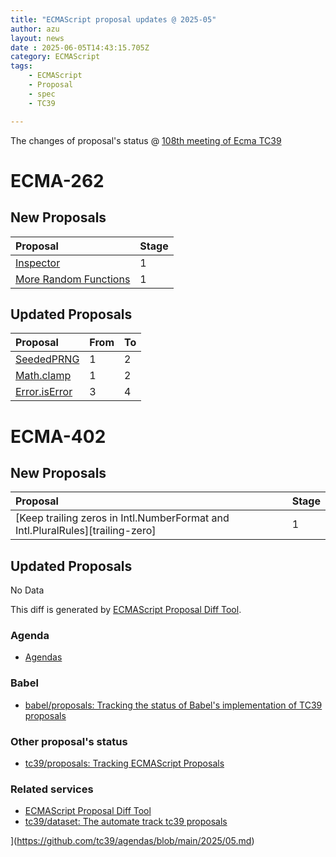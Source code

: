 ```yaml
---
title: "ECMAScript proposal updates @ 2025-05"
author: azu
layout: news
date : 2025-06-05T14:43:15.705Z
category: ECMAScript
tags:
    - ECMAScript
    - Proposal
    - spec
    - TC39

---
```


The changes of proposal's status @ [108th meeting of Ecma TC39][Agendas]


# ECMA-262

## New Proposals

| Proposal                                                                   | Stage |
| :------------------------------------------------------------------------- | :---- |
| [Inspector](https://github.com/JakobJingleheimer/proposal-inspector)       | 1     |
| [More Random Functions](https://github.com/tc39/proposal-random-functions) | 1     |


## Updated Proposals

| Proposal                                                                                   | From  | To        |
| :----------------------------------------------------------------------------------------- | :---- | :-------- |
| [SeededPRNG](https://github.com/tc39/proposal-seeded-random)                               | 1     | 2         |
| [Math.clamp](https://github.com/tc39/proposal-math-clamp)                                  | 1     | 2         |
| [Error.isError](https://github.com/tc39/proposal-is-error)                                 | 3     | 4         |


# ECMA-402

## New Proposals

| Proposal                                                                       | Stage |
| :----------------------------------------------------------------------------- | :---- |
| [Keep trailing zeros in Intl.NumberFormat and Intl.PluralRules][trailing-zero] | 1     |


## Updated Proposals

No Data


This diff is generated by [ECMAScript Proposal Diff Tool](https://azu.github.io/ecmascript-proposals-json/).

### Agenda

- [Agendas][]

### Babel

- [babel/proposals: Tracking the status of Babel's implementation of TC39 proposals](https://github.com/babel/proposals)

### Other proposal's status

- [tc39/proposals: Tracking ECMAScript Proposals](https://github.com/tc39/proposals)

### Related services

- [ECMAScript Proposal Diff Tool](https://azu.github.io/ecmascript-proposals-json/)
- [tc39/dataset: The automate track tc39 proposals](https://github.com/tc39/dataset)

[Agendas]: [https://github.com/tc39/agendas/blob/master/2025/06.md
](https://github.com/tc39/agendas/blob/main/2025/05.md)
